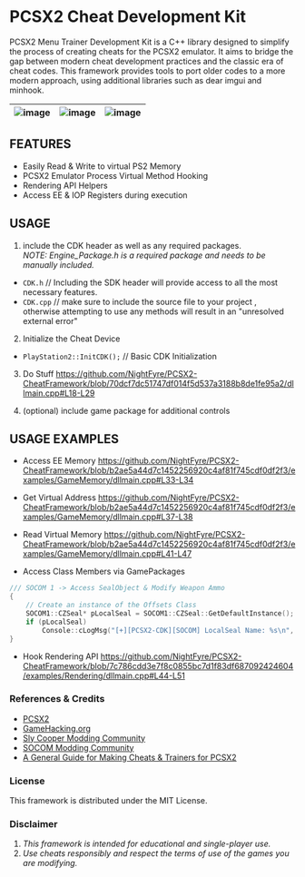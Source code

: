 # PCSX2 Cheat Development Kit  
PCSX2 Menu Trainer Development Kit is a C++ library designed to simplify the process of creating cheats for the PCSX2 emulator. 
It aims to bridge the gap between modern cheat development practices and the classic era of cheat codes.
This framework provides tools to port older codes to a more modern approach, using additional libraries such as dear imgui and minhook.

| ![image](https://github.com/NightFyre/PCSX2-CheatFrameWork/assets/80198020/7417d7e7-603c-465a-807f-62abf88179eb) | ![image](https://user-images.githubusercontent.com/80198020/201475737-21591eb0-8858-4575-8ee9-5d9d2e07d1dc.png) | ![image](https://user-images.githubusercontent.com/80198020/200977619-e22fe7a5-b914-4906-9e3c-50f929ea3ebf.png) | 
| :---: | :---: |  :---: |

## FEATURES
- Easily Read & Write to virtual PS2 Memory
- PCSX2 Emulator Process Virtual Method Hooking
- Rendering API Helpers
- Access EE & IOP Registers during execution

## USAGE
1. include the CDK header as well as any required packages.  
*NOTE: Engine_Package.h is a required package and needs to be manually included.*
 - `CDK.h`                  //  Including the SDK header will provide access to all the most necessary features.
 - `CDK.cpp`                //  make sure to include the source file to your project , otherwise attempting to use any methods will result in an "unresolved external error"

2. Initialize the Cheat Device
 - `PlayStation2::InitCDK();`   //  Basic CDK Initialization

3. Do Stuff
https://github.com/NightFyre/PCSX2-CheatFramework/blob/70dcf7dc51747df014f5d537a3188b8de1fe95a2/dllmain.cpp#L18-L29

4. (optional) include game package for additional controls

## USAGE EXAMPLES

- Access EE Memory
https://github.com/NightFyre/PCSX2-CheatFramework/blob/b2ae5a44d7c1452256920c4af81f745cdf0df2f3/examples/GameMemory/dllmain.cpp#L33-L34

- Get Virtual Address
https://github.com/NightFyre/PCSX2-CheatFramework/blob/b2ae5a44d7c1452256920c4af81f745cdf0df2f3/examples/GameMemory/dllmain.cpp#L37-L38

- Read Virtual Memory
https://github.com/NightFyre/PCSX2-CheatFramework/blob/b2ae5a44d7c1452256920c4af81f745cdf0df2f3/examples/GameMemory/dllmain.cpp#L41-L47

- Access Class Members via GamePackages 
```cpp
/// SOCOM 1 -> Access SealObject & Modify Weapon Ammo
{
    // Create an instance of the Offsets Class
    SOCOM1::CZSeal* pLocalSeal = SOCOM1::CZSeal::GetDefaultInstance();
    if (pLocalSeal)
        Console::cLogMsg("[+][PCSX2-CDK][SOCOM] LocalSeal Name: %s\n", EConsoleColors::green, pLocalSeal->GetName().c_str());
}
```

- Hook Rendering API
https://github.com/NightFyre/PCSX2-CheatFramework/blob/7c786cdd3e7f8c0855bc7d1f83df687092424604/examples/Rendering/dllmain.cpp#L44-L51


### References & Credits
- [PCSX2](https://github.com/PCSX2/pcsx2)
- [GameHacking.org](https://gamehacking.org/system/ps2)
- [Sly Cooper Modding Community](https://discord.com/invite/2GSXcEzPJA) 
- [SOCOM Modding Community](https://discord.com/invite/PCJGrwMdUS) 
- [A General Guide for Making Cheats & Trainers for PCSX2](https://www.unknowncheats.me/forum/general-programming-and-reversing/569991-pcsx2-guide-cheats-trainers.html)

### License
This framework is distributed under the MIT License.

### Disclaimer
1. *This framework is intended for educational and single-player use.*  
2. *Use cheats responsibly and respect the terms of use of the games you are modifying.*
